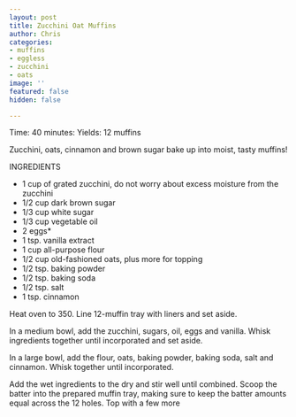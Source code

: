 ```yaml
---
layout: post
title: Zucchini Oat Muffins
author: Chris
categories:
- muffins
- eggless
- zucchini
- oats
image: ''
featured: false
hidden: false

---
```

Time: 40 minutes: Yields: 12 muffins

Zucchini, oats, cinnamon and brown sugar bake up into moist, tasty muffins!

INGREDIENTS

* 1 cup of grated zucchini, do not worry about excess moisture from the zucchini
* 1/2 cup dark brown sugar
* 1/3 cup white sugar
* 1/3 cup vegetable oil
* 2 eggs*
* 1 tsp. vanilla extract
* 1 cup all-purpose flour
* 1/2 cup old-fashioned oats, plus more for topping
* 1/2 tsp. baking powder
* 1/2 tsp. baking soda
* 1/2 tsp. salt
* 1 tsp. cinnamon

Heat oven to 350. Line 12-muffin tray with liners and set aside.

In a medium bowl, add the zucchini, sugars, oil, eggs and vanilla. Whisk ingredients together until incorporated and set aside.

In a large bowl, add the flour, oats, baking powder, baking soda, salt and cinnamon. Whisk together until incorporated.

Add the wet ingredients to the dry and stir well until combined. Scoop the batter into the prepared muffin tray, making sure to keep the batter amounts equal across the 12 holes. Top with a few more 